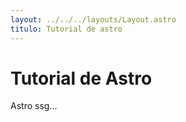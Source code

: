 ```yaml
---
layout: ../../../layouts/Layout.astro
titulo: Tutorial de astro
---
```

# Tutorial de Astro

Astro ssg...